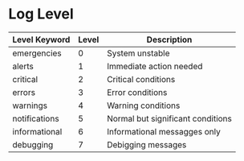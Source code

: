 # Log Level

|Level Keyword|Level|Description|
|     ---     | --- |    ---    |
|emergencies  |0    |System unstable
|alerts       |1    |Immediate action needed
|critical     |2    |Critical conditions
|errors       |3    |Error conditions 
|warnings     |4    |Warning conditions
|notifications|5    |Normal but significant conditions
|informational|6    |Informational messagges only 
|debugging    |7    |Debigging messages





